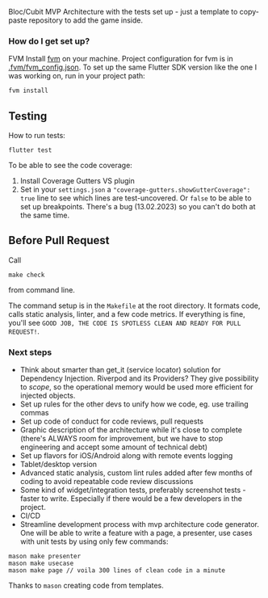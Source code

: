Bloc/Cubit MVP Architecture with the tests set up - just a template to copy-paste repository to add the game inside.

### How do I get set up?

FVM
Install [fvm](https://fvm.app/) on your machine. Project configuration for fvm is in [.fvm/fvm_config.json](.fvm/fvm_config.json). To set up the same Flutter SDK version like the one I was working on, run in your project path: 
```bash
fvm install
``` 

## Testing
How to run tests:
```
flutter test
```

To be able to see the code coverage:
1. Install Coverage Gutters VS plugin
2. Set in your `settings.json` a `"coverage-gutters.showGutterCoverage": true` line to see which lines are test-uncovered. Or `false` to be able to set up breakpoints. There's a bug (13.02.2023) so you can't do both at the same time.

## Before Pull Request

Call 
```
make check
```
from command line. 

The command setup is in the `Makefile` at the root directory. It formats code, calls static analysis, linter, and a few code metrics. If everything is fine, you'll see `GOOD JOB, THE CODE IS SPOTLESS CLEAN AND READY FOR PULL REQUEST!`.

### Next steps

* Think about smarter than get_it (service locator) solution for Dependency Injection. Riverpod and its Providers? 
They give possibility to _scope_, so the operational memory would be used more efficient for injected objects.
* Set up rules for the other devs to unify how we code, eg. use trailing commas
* Set up code of conduct for code reviews, pull requests
* Graphic description of the architecture while it's close to complete (there's ALWAYS room for improvement, but we have to stop engineering and accept some amount of technical debt)
* Set up flavors for iOS/Android along with remote events logging
* Tablet/desktop version
* Advanced static analysis, custom lint rules added after few months of coding to avoid repeatable code review discussions
* Some kind of widget/integration tests, preferably screenshot tests - faster to write. Especially if there would be a few developers in the project.
* CI/CD
* Streamline development process with mvp architecture code generator. One will be able to write a feature with a page, a presenter, use cases with unit tests by using only few commands:
```
mason make presenter
mason make usecase
mason make page // voila 300 lines of clean code in a minute
```
Thanks to `mason` creating code from templates.